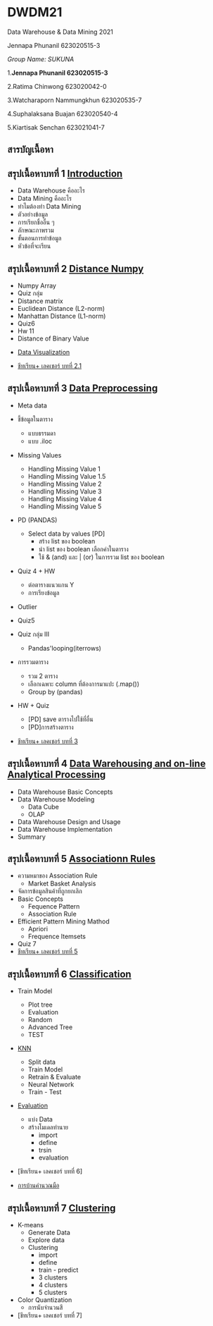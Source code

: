 # DWDM21
Data Warehouse &amp; Data Mining 2021

Jennapa Phunanil 623020515-3

*Group Name: SUKUNA*

1.**Jennapa Phunanil 623020515-3**

2.Ratima Chinwong 623020042-0

3.Watcharaporn Nammungkhun 623020535-7

4.Suphalaksana Buajan 623020540-4

5.Kiartisak Senchan 623021041-7


## **สารบัญเนื้อหา**

## สรุปเนื้อหาบทที่ 1 [Introduction](https://github.com/Jennapa-colab/DWDM21/blob/main/Chapter_1.ipynb)

  * Data Warehouse คืออะไร
  * Data Mining คืออะไร 
  * ทำไมต้องทำ Data Mining
  * ตัวอย่างข้อมูล
  * การเรียกชื่ออื่น ๆ 
  * ลักษณะภาพรวม
  * ขั้นตอนการทำข้อมูล
  * หัวข้อที่จะเรียน
  
## สรุปเนื้อหาบทที่ 2 [Distance Numpy](https://github.com/Jennapa-colab/DWDM21/blob/main/Chapter_2.ipynb)

   * Numpy Array
   * Quiz กลุ่ม
   * Distance matrix
   * Euclidean Distance (L2-norm)
   * Manhattan Distance (L1-norm)
   * Quiz6
   * Hw 11
   * Distance of Binary Value
   
   - [Data Visualization](https://github.com/Jennapa-colab/DWDM21/blob/main/Data_Visualization_.ipynb)
     
   * [ชีทเรียน+ เลคเชอร์ บทที่ 2.1](https://github.com/Jennapa-colab/DWDM21/blob/main/Chapter_2_Binary%20Attributes.pdf)

## สรุปเนื้อหาบทที่ 3 [Data Preprocessing](https://github.com/Jennapa-colab/DWDM21/blob/main/Data_Preprocessing(chapter_3).ipynb)

   * Meta data
   * ชี้ข้อมูลในตาราง
     * แบบธรรมดา
     * แบบ .iloc
   * Missing Values
     * Handling Missing Value 1
     * Handling Missing Value 1.5 
     * Handling Missing Value 2 
     * Handling Missing Value 3 
     * Handling Missing Value 4 
     * Handling Missing Value 5 
   * PD (PANDAS)  
     * Select data by values [PD]
       * สร้าง list ของ boolean
       * นำ list ของ boolean เลือกค่าในตาราง
       * ใช้ & (and) และ | (or) ในการรวม list ของ boolean
   * Quiz 4 + HW
     * ต่อตารางแนวแกน Y 
     * การเรียงข้อมูล 
   * Outlier
   * Quiz5
   * Quiz กลุ่ม III
     * Pandas'looping(iterrows)
   * การรวมตาราง 
     * รวม 2 ตาราง
     * เลือกเฉพาะ column ที่ต้องการมาแปะ (.map())
     * Group by (pandas)
   * HW + Quiz
     * [PD] save ตารางไปใช้ที่อื่น
     * [PD]การสร้างตาราง
     
     
   * [ชีทเรียน+ เลคเชอร์ บทที่ 3](https://github.com/Jennapa-colab/DWDM21/blob/main/Chapter_3_Preprocessing.pdf) 
   
## สรุปเนื้อหาบทที่ 4 [Data Warehousing and on-line Analytical Processing](https://github.com/Jennapa-colab/DWDM21/blob/main/%20Chapter4_OLAP.pdf)

   * Data Warehouse Basic Concepts
   * Data Warehouse Modeling
     * Data Cube
     * OLAP
   * Data Warehouse Design and Usage
   * Data Warehouse Implementation
   * Summary

## สรุปเนื้อหาบทที่ 5 [Associationn Rules](https://github.com/Jennapa-colab/DWDM21/blob/main/Chapter6_Associationn_Rules_.ipynb)

   * ความหมาของ Association Rule
     * Market Basket Analysis
   * จัดการข้อมูลสินค้าที่ถูกยกเลิก
   * Basic Concepts
     * Fequence Pattern
     * Association Rule
   * Efficient Pattern Mining Mathod
     * Apriori
     * Frequence Itemsets
   * Quiz 7
   * [ชีทเรียน+ เลคเชอร์ บทที่ 5](https://github.com/Jennapa-colab/DWDM21/blob/main/Chapter_6.pdf)
   
## สรุปเนื้อหาบทที่ 6 [Classification](https://github.com/Jennapa-colab/DWDM21/blob/main/Chapter7_Classification_(Decision_Tree).ipynb)

   * Train Model
     * Plot tree
     * Evaluation
     * Random
     * Advanced Tree
     * TEST
     
   * [KNN](https://github.com/Jennapa-colab/DWDM21/blob/main/Chapter_7_Classification_(KNN_NN).ipynb)
     * Split data
     * Train Model
     * Retrain & Evaluate
     * Neural Network
     * Train - Test  
     
   * [Evaluation](https://github.com/Jennapa-colab/DWDM21/blob/main/Chap7_Classification_(Evaluation).ipynb)
   
     * แบ่ง Data
     * สร้างโมเดลทำนาย
       * import
       * define
       * trsin
       * evaluation
       
   * [ชีทเรียน+ เลคเชอร์ บทที่ 6]
   * [การบ้านคำนวณมือ](https://github.com/Jennapa-colab/DWDM21/blob/main/Chapter_8.pdf)
    
 ## สรุปเนื้อหาบทที่ 7 [Clustering](https://github.com/Jennapa-colab/DWDM21/blob/main/Chapter8_Clustering.ipynb)
   * K-means
     * Generate Data
     * Explore data
     * Clustering
       * import
       * define
       * train - predict
       * 3 clusters
       * 4 clusters
       * 5 clusters
   * Color Quantization
     * การนับจำนวนสี   
   * [ชีทเรียน+ เลคเชอร์ บทที่ 7]
  
 



